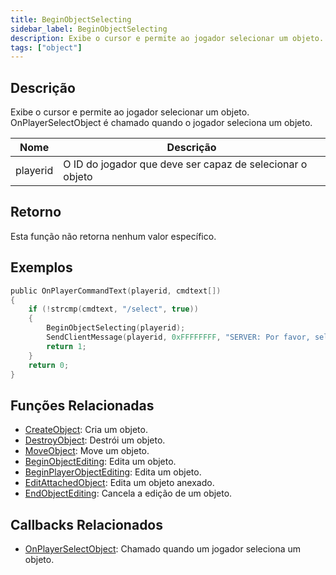 ```yaml
---
title: BeginObjectSelecting
sidebar_label: BeginObjectSelecting
description: Exibe o cursor e permite ao jogador selecionar um objeto.
tags: ["object"]
---
```


<VersionWarn version='omp v1.1.0.2612' />

## Descrição

Exibe o cursor e permite ao jogador selecionar um objeto. OnPlayerSelectObject é chamado quando o jogador seleciona um objeto.

| Nome     | Descrição                                                     |
| -------- | ------------------------------------------------------------- |
| playerid | O ID do jogador que deve ser capaz de selecionar o objeto    |

## Retorno

Esta função não retorna nenhum valor específico.

## Exemplos

```c
public OnPlayerCommandText(playerid, cmdtext[])
{
    if (!strcmp(cmdtext, "/select", true))
    {
        BeginObjectSelecting(playerid);
        SendClientMessage(playerid, 0xFFFFFFFF, "SERVER: Por favor, selecione o objeto que você gostaria de editar!");
        return 1;
    }
    return 0;
}
```

## Funções Relacionadas

- [CreateObject](CreateObject): Cria um objeto.
- [DestroyObject](DestroyObject): Destrói um objeto.
- [MoveObject](MoveObject): Move um objeto.
- [BeginObjectEditing](BeginObjectEditing): Edita um objeto.
- [BeginPlayerObjectEditing](BeginPlayerObjectEditing): Edita um objeto.
- [EditAttachedObject](EditAttachedObject): Edita um objeto anexado.
- [EndObjectEditing](EndObjectEditing): Cancela a edição de um objeto.

## Callbacks Relacionados

- [OnPlayerSelectObject](../callbacks/OnPlayerSelectObject): Chamado quando um jogador seleciona um objeto.